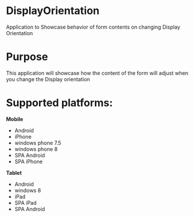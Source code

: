DisplayOrientation
=======================

Application to Showcase behavior of form contents on changing Display Orientation


# Purpose
This application will showcase how the content of the form will adjust when you change the Display orientation

# Supported platforms:
**Mobile**
 * Android
 * iPhone
 * windows phone 7.5
 * windows phone 8
 * SPA Android
 * SPA iPhone
 
**Tablet** 
 * Android
 * windows 8
 * iPad
 * SPA iPad
 * SPA Android
